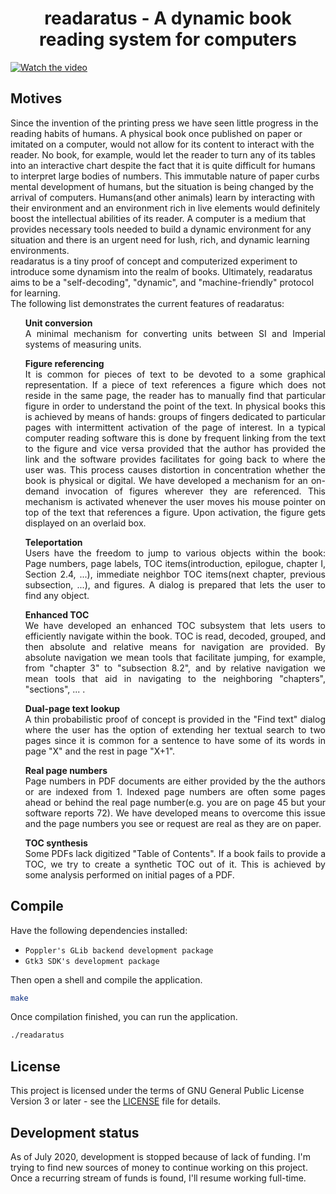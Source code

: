 
<h1 align="center">readaratus - A dynamic book reading system for computers</h1>
<p align="center">

[![Watch the video](https://img.youtube.com/vi/j3546bj08Vk/maxresdefault.jpg)](https://www.youtube.com/watch?v=j3546bj08Vk)
</p> 

## Motives
Since the invention of the printing press we have seen little progress in the reading habits of humans. A physical book once published on paper or imitated on a computer, would not allow for its content to interact with the reader. No book, for example, would let the reader to turn any of its tables into an interactive chart despite the fact that it is quite difficult for humans to interpret large bodies of numbers. This immutable nature of paper curbs mental development of humans, but the situation is being changed by the arrival of computers. Humans(and other animals) learn by interacting with their environment and an environment rich in live elements would definitely boost the intellectual abilities of its reader. A computer is a medium that provides necessary tools needed to build a dynamic environment for any situation and there is an urgent need for lush, rich, and dynamic learning environments.<br/>readaratus is a tiny proof of concept and computerized experiment to introduce some dynamism into the realm of books. Ultimately, readaratus aims to be a "self-decoding", "dynamic", and "machine-friendly" protocol for learning.<br/>The following list demonstrates the current features of readaratus:
<ul>
	<p align="justify"><b>Unit conversion</b><br/>A minimal mechanism for converting units between SI and Imperial systems of measuring units.</p>
	<p align="justify"><b>Figure referencing</b><br/>It is common for pieces of text to be devoted to a some graphical representation. If a piece of text references a figure which does not reside in the same page, the reader has to manually find that particular figure in order to understand the point of the text. In physical books this is achieved by means of hands: groups of fingers dedicated to particular pages with intermittent activation of the page of interest. In a typical computer reading software this is done by frequent linking from the text to the figure and vice versa provided that the author has provided the link and the software provides facilitates for going back to where the user was. This process causes distortion in concentration whether the book is physical or digital. We have developed a mechanism for an on-demand invocation of figures wherever they are referenced. This mechanism is activated whenever the user moves his mouse pointer on top of the text that references a figure. Upon activation, the figure gets displayed on an overlaid box.</p>
	<p align="justify"><b>Teleportation</b><br/>Users have the freedom to jump to various objects within the book: Page numbers, page labels, TOC items(introduction, epilogue, chapter I, Section 2.4, ...), immediate neighbor TOC items(next chapter, previous subsection, ...), and figures. A dialog is prepared that lets the user to find any object.</p>
	<p align="justify"><b>Enhanced TOC</b><br/>We have developed an enhanced TOC subsystem that lets users to efficiently navigate within the book. TOC is read, decoded, grouped, and then absolute and relative means for navigation are provided. By absolute navigation we mean tools that facilitate jumping, for example, from "chapter 3" to "subsection 8.2", and by relative navigation we mean tools that aid in navigating to the neighboring "chapters", "sections", ... .</p>
	<p align="justify"><b>Dual-page text lookup</b><br/>A thin probabilistic proof of concept is provided in the "Find text" dialog where the user has the option of extending her textual search to two pages since it is common for a sentence to have some of its words in page "X" and the rest in page "X+1".</p>  
	<p align="justify"><b>Real page numbers</b><br/>Page numbers in PDF documents are either provided by the the authors or are indexed from 1. Indexed page numbers are often some pages ahead or behind the real page number(e.g. you are on page 45 but your software reports 72). We have developed means to overcome this issue and the page numbers you see or request are real as they are on paper.</p>
	<p align="justify"><b>TOC synthesis</b><br/>Some PDFs lack digitized "Table of Contents". If a book fails to provide a TOC, we try to create a synthetic TOC out of it. This is achieved by some analysis performed on initial pages of a PDF.</p>
</ul>

## Compile
Have the following dependencies installed:
 - `Poppler's GLib backend development package`
 - `Gtk3 SDK's development package`

Then open a shell and compile the application.
 ```bash
 make
 ```
 Once compilation finished, you can run the application.
 ```bash
 ./readaratus
 ```
## License
This project is licensed under the terms of GNU General Public License Version 3 or later - see the [LICENSE](LICENSE) file for details.

## Development status  
As of July 2020, development is stopped because of lack of funding. I'm trying to find new sources of money to continue working on this project. Once a recurring stream of funds is found, I'll resume working full-time.

